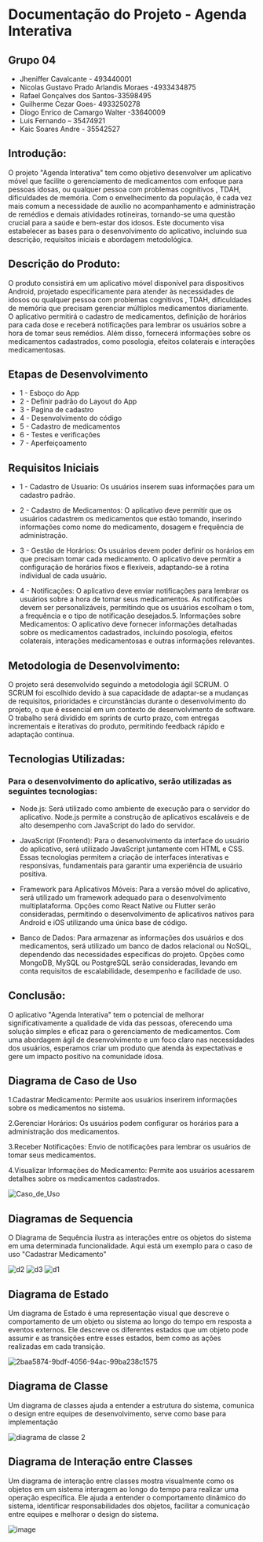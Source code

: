 # Documentação do Projeto - Agenda Interativa

## Grupo 04
- Jheniffer Cavalcante - 493440001
- Nicolas Gustavo Prado Arlandis Moraes -4933434875
- Rafael Gonçalves dos Santos-33598495
- Guilherme Cezar Goes- 4933250278
- Diogo Enrico de Camargo Walter -33640009
- Luis Fernando – 35474921
- Kaic Soares Andre - 35542527

## Introdução:

O projeto "Agenda Interativa" tem como objetivo desenvolver um aplicativo móvel que facilite o gerenciamento de medicamentos com enfoque para pessoas idosas, ou qualquer pessoa com problemas cognitivos , TDAH, dificuldades de memória. Com o envelhecimento da população, é cada vez mais comum a necessidade de auxílio no acompanhamento e administração de remédios e demais atividades rotineiras, tornando-se uma questão crucial para a saúde e bem-estar dos idosos. Este documento visa estabelecer as bases para o desenvolvimento do aplicativo, incluindo sua descrição, requisitos iniciais e abordagem metodológica.


## Descrição do Produto:

O produto consistirá em um aplicativo móvel disponível para dispositivos Android, projetado especificamente para atender às necessidades de idosos ou qualquer pessoa com problemas cognitivos , TDAH, dificuldades de memória que precisam gerenciar múltiplos medicamentos diariamente. O aplicativo permitirá o cadastro de medicamentos, definição de horários para cada dose e receberá notificações para lembrar os usuários sobre a hora de tomar seus remédios. Além disso, fornecerá informações sobre os medicamentos cadastrados, como posologia, efeitos colaterais e interações medicamentosas.

## Etapas de Desenvolvimento 
- 1 -	Esboço do App
- 2 -	Definir padrão do Layout do App
- 3 -	Pagina de cadastro
- 4 -	Desenvolvimento do código
- 5 -	Cadastro de medicamentos
- 6 -	Testes e verificações
- 7 -	Aperfeiçoamento 




## Requisitos Iniciais

- 1 - Cadastro de Usuario: Os usuários inserem suas informações para um cadastro padrão.

- 2 - Cadastro de Medicamentos: O aplicativo deve permitir que os usuários cadastrem os medicamentos que estão tomando, inserindo informações como nome do medicamento, dosagem e frequência de administração.
  
- 3 - Gestão de Horários: Os usuários devem poder definir os horários em que precisam tomar cada medicamento. O aplicativo deve permitir a configuração de horários fixos e flexíveis, adaptando-se à rotina individual de cada usuário.
  
- 4 - Notificações: O aplicativo deve enviar notificações para lembrar os usuários sobre a hora de tomar seus medicamentos. As notificações devem ser personalizáveis, permitindo que os usuários escolham o tom, a frequência e o tipo de notificação desejados.5. Informações sobre Medicamentos: O aplicativo deve fornecer informações detalhadas sobre os medicamentos cadastrados, incluindo posologia, efeitos colaterais, interações medicamentosas e outras informações relevantes.

## Metodologia de Desenvolvimento:

O projeto será desenvolvido seguindo a metodologia ágil SCRUM. O SCRUM foi escolhido devido à sua capacidade de adaptar-se a mudanças de requisitos, prioridades e circunstâncias durante o desenvolvimento do projeto, o que é essencial em um contexto de desenvolvimento de software. O trabalho será dividido em sprints de curto prazo, com entregas incrementais e iterativas do produto, permitindo feedback rápido e adaptação contínua. 

## Tecnologias Utilizadas:

### Para o desenvolvimento do aplicativo, serão utilizadas as seguintes tecnologias:

- Node.js: Será utilizado como ambiente de execução para o servidor do aplicativo. Node.js permite a construção de aplicativos escaláveis e de alto desempenho com JavaScript do lado do servidor.

- JavaScript (Frontend): Para o desenvolvimento da interface do usuário do aplicativo, será utilizado JavaScript juntamente com HTML e CSS. Essas tecnologias permitem a criação de interfaces interativas e responsivas, fundamentais para garantir uma experiência de usuário positiva.

- Framework para Aplicativos Móveis: Para a versão móvel do aplicativo, será utilizado um framework adequado para o desenvolvimento multiplataforma. Opções como React Native ou Flutter serão consideradas, permitindo o desenvolvimento de aplicativos nativos para Android e iOS utilizando uma única base de código.

- Banco de Dados: Para armazenar as informações dos usuários e dos medicamentos, será utilizado um banco de dados relacional ou NoSQL, dependendo das necessidades específicas do projeto. Opções como MongoDB, MySQL ou PostgreSQL serão consideradas, levando em conta requisitos de escalabilidade, desempenho e facilidade de uso.

## Conclusão:

O aplicativo "Agenda Interativa" tem o potencial de melhorar significativamente a qualidade de vida das pessoas, oferecendo uma solução simples e eficaz para o gerenciamento de medicamentos. Com uma abordagem ágil de desenvolvimento e um foco claro nas necessidades dos usuários, esperamos criar um produto que atenda às expectativas e gere um impacto positivo na comunidade idosa.


## Diagrama de Caso de Uso

1.Cadastrar Medicamento: Permite aos usuários inserirem informações sobre os medicamentos no sistema.

2.Gerenciar Horários: Os usuários podem configurar os horários para a administração dos medicamentos.

3.Receber Notificações: Envio de notificações para lembrar os usuários de tomar seus medicamentos.

4.Visualizar Informações do Medicamento: Permite aos usuários acessarem detalhes sobre os medicamentos cadastrados.

![Caso_de_Uso](https://github.com/RafaelSantos0202/AgendaInterativa/assets/166449823/08c35701-df84-4d73-b8c6-0ae9625bd394)



## Diagramas de Sequencia

O Diagrama de Sequência ilustra as interações entre os objetos do sistema em uma determinada funcionalidade. Aqui está um exemplo para o caso de uso "Cadastrar Medicamento"


![d2](https://github.com/RafaelSantos0202/AgendaInterativa/assets/166449823/f49767ed-3ee2-407a-845b-57876ec0b114)
![d3](https://github.com/RafaelSantos0202/AgendaInterativa/assets/166449823/276ecbf9-b08e-41a0-a4b4-3f77a7fd17c4)
![d1](https://github.com/RafaelSantos0202/AgendaInterativa/assets/166449823/1b19360a-d06a-4685-935b-7a030aba62ca)


## Diagrama de Estado

Um diagrama de Estado é uma representação visual que descreve o comportamento de um objeto ou sistema ao longo do tempo em resposta a eventos externos. Ele descreve os diferentes estados que um objeto pode assumir e as transições entre esses estados, bem como as ações realizadas em cada transição.
  
![2baa5874-9bdf-4056-94ac-99ba238c1575](https://github.com/RafaelSantos0202/AgendaInterativa/assets/166449823/6c20084f-3185-4116-97ad-4cec3d85d1dd)


## Diagrama de Classe

Um diagrama de classes ajuda a entender a estrutura do sistema, comunica o design entre equipes de desenvolvimento, serve como base para implementação

![diagrama de classe 2](https://github.com/RafaelSantos0202/AgendaInterativa/assets/166449823/de02e04d-c984-42a5-b69f-acf8f40058a4)



## Diagrama de Interação entre Classes

Um diagrama de interação entre classes mostra visualmente como os objetos em um sistema interagem ao longo do tempo para realizar uma operação específica. Ele ajuda a entender o comportamento dinâmico do sistema, identificar responsabilidades dos objetos, facilitar a comunicação entre equipes e melhorar o design do sistema.

![image](https://github.com/RafaelSantos0202/AgendaInterativa/assets/166449823/973d1890-d729-483f-a00f-cfef5f5718ed)


